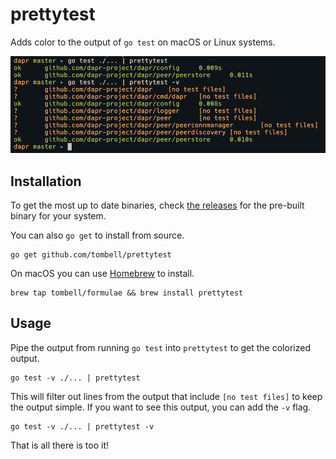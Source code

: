 # prettytest

Adds color to the output of `go test` on macOS or Linux systems.

![prettytest](screenshot.png)

## Installation

To get the most up to date binaries, check [the releases][releases] for
the pre-built binary for your system.

You can also `go get` to install from source.

    go get github.com/tombell/prettytest

[releases]: https://github.com/tombell/coin/releases

On macOS you can use [Homebrew](https://brew.sh) to install.

    brew tap tombell/formulae && brew install prettytest

## Usage

Pipe the output from running `go test` into `prettytest` to get the colorized
output.


    go test -v ./... | prettytest

This will filter out lines from the output that include `[no test files]` to
keep the output simple. If you want to see this output, you can add the `-v`
flag.

    go test -v ./... | prettytest -v

That is all there is too it!
